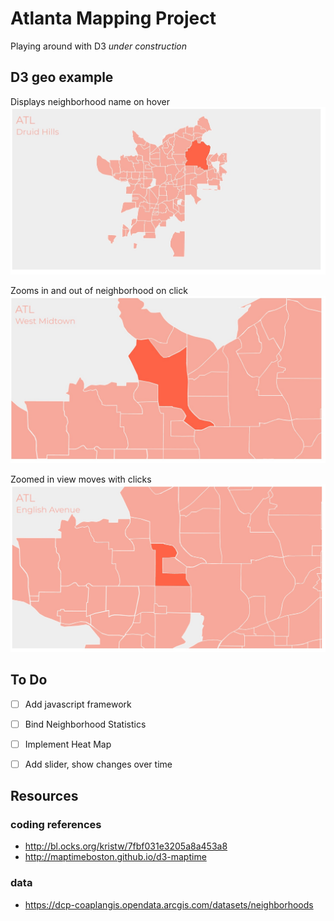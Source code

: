 # Atlanta Mapping Project 

Playing around with D3
*under construction*

## D3 geo example 

Displays neighborhood name on hover 
![Image of Screenshot 1](https://raw.githubusercontent.com/mo-oneill/atlanta-map/master/screenshot1.jpg)

Zooms in and out of neighborhood on click 
![Image of Screenshot 2](https://raw.githubusercontent.com/mo-oneill/atlanta-map/master/screenshot2.jpg)

Zoomed in view moves with clicks
![Image of Screenshot 3](https://raw.githubusercontent.com/mo-oneill/atlanta-map/master/screenshot3.jpg)

## To Do 
- [ ] Add javascript framework
- [ ] Bind Neighborhood Statistics 
- [ ] Implement Heat Map 
- [ ] Add slider, show changes over time 


## Resources

### coding references
* http://bl.ocks.org/kristw/7fbf031e3205a8a453a8
* http://maptimeboston.github.io/d3-maptime

### data 
* https://dcp-coaplangis.opendata.arcgis.com/datasets/neighborhoods

